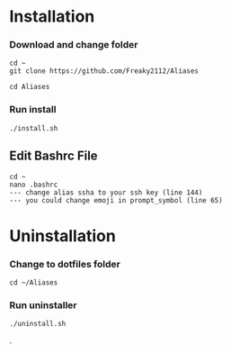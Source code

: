 # Installation
### Download and change folder
```
cd ~
git clone https://github.com/Freaky2112/Aliases

cd Aliases
```
### Run install
```
./install.sh
```

## Edit Bashrc File
```
cd ~
nano .bashrc
--- change alias ssha to your ssh key (line 144)
--- you could change emoji in prompt_symbol (line 65)
```

# Uninstallation

### Change to dotfiles folder
```
cd ~/Aliases
```

### Run uninstaller
```
./uninstall.sh
```
.
